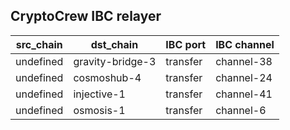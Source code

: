 ## CryptoCrew IBC relayer

| src_chain | dst_chain | IBC port | IBC channel |
| --------------- | --------------- | ------------ | -------------- |
| undefined | gravity-bridge-3 | transfer | channel-38 |
| undefined | cosmoshub-4 | transfer | channel-24 |
| undefined | injective-1 | transfer | channel-41 |
| undefined | osmosis-1 | transfer | channel-6 |